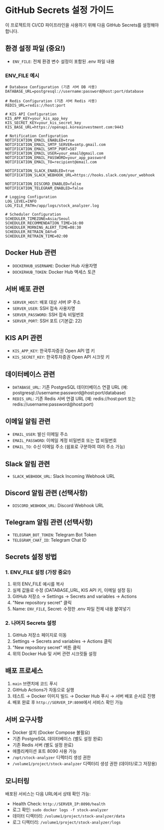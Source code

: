 # GitHub Secrets 설정 가이드

이 프로젝트의 CI/CD 파이프라인을 사용하기 위해 다음 GitHub Secrets를 설정해야 합니다.

## 환경 설정 파일 (중요!)
- `ENV_FILE`: 전체 환경 변수 설정이 포함된 .env 파일 내용

### ENV_FILE 예시
```env
# Database Configuration (기존 서버 DB 사용)
DATABASE_URL=postgresql://username:password@host:port/database

# Redis Configuration (기존 서버 Redis 사용)  
REDIS_URL=redis://host:port

# KIS API Configuration
KIS_APP_KEY=your_kis_app_key
KIS_SECRET_KEY=your_kis_secret_key
KIS_BASE_URL=https://openapi.koreainvestment.com:9443

# Notification Configuration
NOTIFICATION_EMAIL_ENABLED=true
NOTIFICATION_EMAIL_SMTP_SERVER=smtp.gmail.com
NOTIFICATION_EMAIL_SMTP_PORT=587
NOTIFICATION_EMAIL_USER=your_email@gmail.com
NOTIFICATION_EMAIL_PASSWORD=your_app_password
NOTIFICATION_EMAIL_TO=recipient@email.com

NOTIFICATION_SLACK_ENABLED=true
NOTIFICATION_SLACK_WEBHOOK_URL=https://hooks.slack.com/your_webhook

NOTIFICATION_DISCORD_ENABLED=false
NOTIFICATION_TELEGRAM_ENABLED=false

# Logging Configuration
LOG_LEVEL=INFO
LOG_FILE_PATH=/app/logs/stock_analyzer.log

# Scheduler Configuration
SCHEDULER_TIMEZONE=Asia/Seoul
SCHEDULER_RECOMMENDATION_TIME=16:00
SCHEDULER_MORNING_ALERT_TIME=08:30
SCHEDULER_RETRAIN_DAY=0
SCHEDULER_RETRAIN_TIME=02:00
```

## Docker Hub 관련
- `DOCKERHUB_USERNAME`: Docker Hub 사용자명
- `DOCKERHUB_TOKEN`: Docker Hub 액세스 토큰

## 서버 배포 관련
- `SERVER_HOST`: 배포 대상 서버 IP 주소
- `SERVER_USER`: SSH 접속 사용자명
- `SERVER_PASSWORD`: SSH 접속 비밀번호
- `SERVER_PORT`: SSH 포트 (기본값: 22)

## KIS API 관련
- `KIS_APP_KEY`: 한국투자증권 Open API 앱 키
- `KIS_SECRET_KEY`: 한국투자증권 Open API 시크릿 키

## 데이터베이스 관련
- `DATABASE_URL`: 기존 PostgreSQL 데이터베이스 연결 URL (예: postgresql://username:password@host:port/database)
- `REDIS_URL`: 기존 Redis 서버 연결 URL (예: redis://host:port 또는 redis://username:password@host:port)

## 이메일 알림 관련
- `EMAIL_USER`: 발신 이메일 주소
- `EMAIL_PASSWORD`: 이메일 계정 비밀번호 또는 앱 비밀번호
- `EMAIL_TO`: 수신 이메일 주소 (쉼표로 구분하여 여러 주소 가능)

## Slack 알림 관련
- `SLACK_WEBHOOK_URL`: Slack Incoming Webhook URL

## Discord 알림 관련 (선택사항)
- `DISCORD_WEBHOOK_URL`: Discord Webhook URL

## Telegram 알림 관련 (선택사항)
- `TELEGRAM_BOT_TOKEN`: Telegram Bot Token
- `TELEGRAM_CHAT_ID`: Telegram Chat ID

## Secrets 설정 방법

### 1. ENV_FILE 설정 (가장 중요!)
1. 위의 ENV_FILE 예시를 복사
2. 실제 값들로 수정 (DATABASE_URL, KIS API 키, 이메일 설정 등)
3. GitHub 저장소 → Settings → Secrets and variables → Actions
4. "New repository secret" 클릭
5. Name: `ENV_FILE`, Secret: 수정한 .env 파일 전체 내용 붙여넣기

### 2. 나머지 Secrets 설정
1. GitHub 저장소 페이지로 이동
2. Settings → Secrets and variables → Actions 클릭
3. "New repository secret" 버튼 클릭
4. 위의 Docker Hub 및 서버 관련 시크릿들 설정

## 배포 프로세스

1. `main` 브랜치에 코드 푸시
2. GitHub Actions가 자동으로 실행
3. 테스트 → Docker 이미지 빌드 → Docker Hub 푸시 → 서버 배포 순서로 진행
4. 배포 완료 후 `http://SERVER_IP:8090`에서 서비스 확인 가능

## 서버 요구사항

- Docker 설치 (Docker Compose 불필요)
- 기존 PostgreSQL 데이터베이스 (별도 설정 완료)
- 기존 Redis 서버 (별도 설정 완료)
- 애플리케이션 포트 8090 사용 가능
- `/opt/stock-analyzer` 디렉터리 생성 권한
- `/volume1/project/stock-analyzer` 디렉터리 생성 권한 (데이터/로그 저장용)

## 모니터링

배포된 서비스는 다음 URL에서 상태 확인 가능:
- Health Check: `http://SERVER_IP:8090/health`
- 로그 확인: `sudo docker logs -f stock-analyzer`
- 데이터 디렉터리: `/volume1/project/stock-analyzer/data`
- 로그 디렉터리: `/volume1/project/stock-analyzer/logs`
